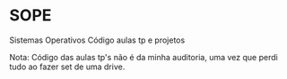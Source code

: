 # SOPE
Sistemas Operativos
Código aulas tp e projetos

Nota: Código das aulas tp's não é da minha auditoria, uma vez que perdi tudo ao fazer set de uma drive.
